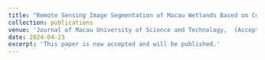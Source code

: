 ```yaml
---
title: "Remote Sensing Image Segmentation of Macau Wetlands Based on Convolutional Neural Network."
collection: publications
venue: 'Journal of Macau University of Science and Technology,  (Accepted) （澳門科技大學學報）'
date: 2024-04-23
excerpt: 'This paper is now accepted and will be published.'
---
```

